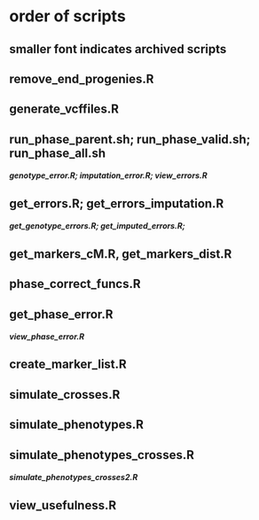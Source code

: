 # order of scripts
## smaller font indicates archived scripts

## remove_end_progenies.R
## generate_vcffiles.R
## run_phase_parent.sh; run_phase_valid.sh; run_phase_all.sh
##### genotype_error.R; imputation_error.R; view_errors.R
## get_errors.R; get_errors_imputation.R 
##### get_genotype_errors.R; get_imputed_errors.R; 
## get_markers_cM.R, get_markers_dist.R
## phase_correct_funcs.R
## get_phase_error.R 
##### view_phase_error.R

## create_marker_list.R
## simulate_crosses.R
## simulate_phenotypes.R
## simulate_phenotypes_crosses.R
##### simulate_phenotypes_crosses2.R
## view_usefulness.R
